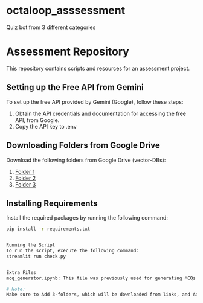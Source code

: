 # octaloop_asssessment
Quiz bot from 3 different categories


# Assessment Repository

This repository contains scripts and resources for an assessment project.

## Setting up the Free API from Gemini

To set up the free API provided by Gemini (Google), follow these steps:

1. Obtain the API credentials and documentation for accessing the free API, from Google.
2. Copy the API key to .env

## Downloading Folders from Google Drive

Download the following folders from Google Drive (vector-DBs):

1. [Folder 1](https://drive.google.com/drive/folders/1Ai0jTpYnQ-gXzZCpLi4IRxcGS812qfWa?usp=sharing)
2. [Folder 2](https://drive.google.com/drive/folders/1tEOwvjD992x92iqU7-Z9uwwVprAm7iBg?usp=sharing)
3. [Folder 3](https://drive.google.com/drive/folders/1w3ARprTaO7Ucm3pTSNsbV9c4eMFtH6My?usp=sharing)

## Installing Requirements

Install the required packages by running the following command:

```bash
pip install -r requirements.txt


Running the Script
To run the script, execute the following command:
streamlit run check.py


Extra Files
mcq_generator.ipynb: This file was previously used for generating MCQs but has been replaced by the free API due to resource constraints.

# Note:
Make sure to Add 3-folders, which will be downloaded from links, and Add API in .env
